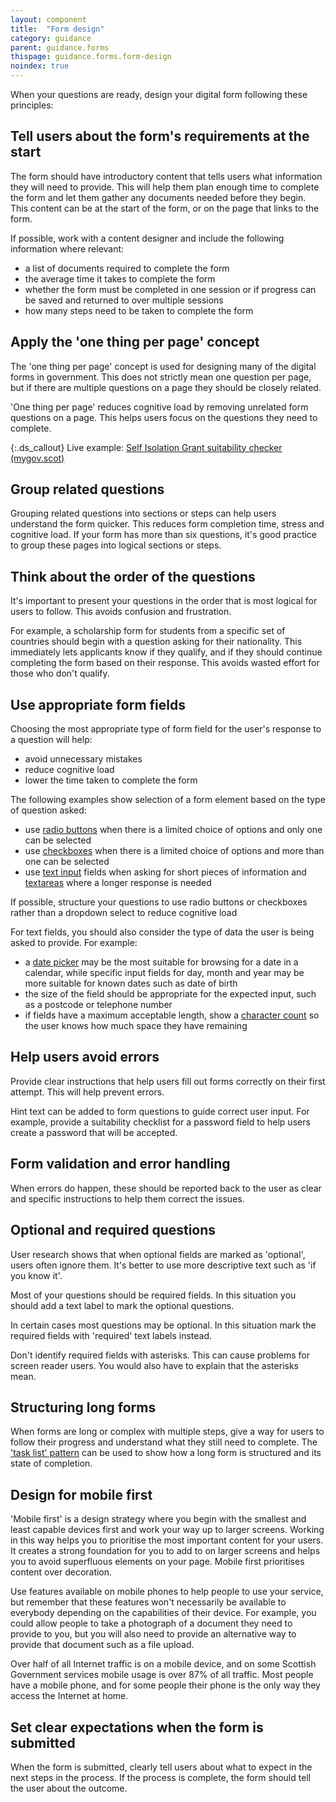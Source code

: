 ```yaml
---
layout: component
title:  "Form design"
category: guidance
parent: guidance.forms
thispage: guidance.forms.form-design
noindex: true
---
```


When your questions are ready, design your digital form following these principles:

## Tell users about the form's requirements at the start

The form should have introductory content that tells users what information they will need to provide. This will help them plan enough time to complete the form and let them gather any documents needed before they begin. This content can be at the start of the form, or on the page that links to the form.

If possible, work with a content designer and include the following information where relevant:

- a list of documents required to complete the form
- the average time it takes to complete the form
- whether the form must be completed in one session or if progress can be saved and returned to over multiple sessions
- how many steps need to be taken to complete the form

## Apply the 'one thing per page' concept

The 'one thing per page' concept is used for designing many of the digital forms in government. This does not strictly mean one question per page, but if there are multiple questions on a page they should be closely related.

'One thing per page' reduces cognitive load by removing unrelated form questions on a page. This helps users focus on the questions they need to complete.

{:.ds_callout}
Live example: [Self Isolation Grant suitability checker (mygov.scot)](https://www.mygov.scot/browse/benefits/self-isolation-grant/self-isolation-support-grant-suitability-checker)

## Group related questions

Grouping related questions into sections or steps can help users understand the form quicker. This reduces form completion time, stress and cognitive load. If your form has more than six questions, it's good practice to group these pages into logical sections or steps.

## Think about the order of the questions

It's important to present your questions in the order that is most logical for users 
to follow. This avoids confusion and frustration.

For example, a scholarship form for students from a specific set of countries should begin with a question asking for their nationality. This immediately lets applicants know if they qualify, and if they should continue completing the form based on their response. This avoids wasted effort for those who don't qualify.

## Use appropriate form fields

Choosing the most appropriate type of form field for the user's response to a question will help:

* avoid unnecessary mistakes
* reduce cognitive load
* lower the time taken to complete the form

The following examples show selection of a form element based on the type of 
question asked:

- use [radio buttons](https://designsystem.gov.scot/components/radio-buttons/) when there is a limited choice of options and only one can be selected
- use [checkboxes](https://designsystem.gov.scot/components/checkboxes/) when there is a limited choice of options and more than one can be selected
- use [text input](https://designsystem.gov.scot/components/text-input/) fields when asking for short pieces of information and [textareas](https://designsystem.gov.scot/components/textarea/) where a longer response is needed

If possible, structure your questions to use radio buttons or checkboxes rather than a dropdown select to reduce cognitive load

For text fields, you should also consider the type of data the user is being asked to provide. For example:

- a [date picker](https://designsystem.gov.scot/components/date-picker/) may be the most suitable for browsing for a date in a calendar, while specific input fields for day, month and year may be more suitable for known dates such as date of birth
- the size of the field should be appropriate for the expected input, such as a postcode or telephone number
- if fields have a maximum acceptable length, show a [character count](https://designsystem.gov.scot/components/character-count/) so the user knows how much space they have remaining

## Help users avoid errors

Provide clear instructions that help users fill out forms correctly on their first attempt. This will help prevent errors.

Hint text can be added to form questions to guide correct user input. For example, provide a suitability checklist for a password field to help users create a password that will be accepted.

## Form validation and error handling

When errors do happen, these should be reported back to the user as clear and specific instructions to help them correct the issues.

## Optional and required questions

User research shows that when optional fields are marked as 'optional', users often ignore them. It's better to use more descriptive text such as 'if you know it'. 

Most of your questions should be required fields. In this situation you should add a text label to mark the optional questions. 

In certain cases most questions may be optional. In this situation mark the required fields with 'required' text labels instead.

Don't identify required fields with asterisks. This can cause problems for screen reader users. You would also have to explain that the asterisks mean.

## Structuring long forms

When forms are long or complex with multiple steps, give a way for users to follow their progress and understand what they still need to complete. The ['task list' pattern](https://designsystem.gov.scot/patterns/task-list/) can be used to show how a long form is structured and its state of completion.

## Design for mobile first

'Mobile first' is a design strategy where you begin with the smallest and least capable devices first and work your way up to larger screens. Working in this way helps you to prioritise the most important content for your users. It creates a strong foundation for you to add to on larger screens and helps you to avoid superfluous elements on your page. Mobile first prioritises content over decoration.

Use features available on mobile phones to help people to use your service, but remember that these features won't necessarily be available to everybody depending on the capabilities of their device. For example, you could allow people to take a photograph of a document they need to provide to you, but you will also need to provide an alternative way to provide that document such as a file upload.

Over half of all Internet traffic is on a mobile device, and on some Scottish Government services mobile usage is over 87% of all traffic. Most people have a mobile phone, and for some people their phone is the only way they access the Internet at home.

## Set clear expectations when the form is submitted

When the form is submitted, clearly tell users about what to expect in the next steps in the process. If the process is complete, the form should tell the user about the outcome.
